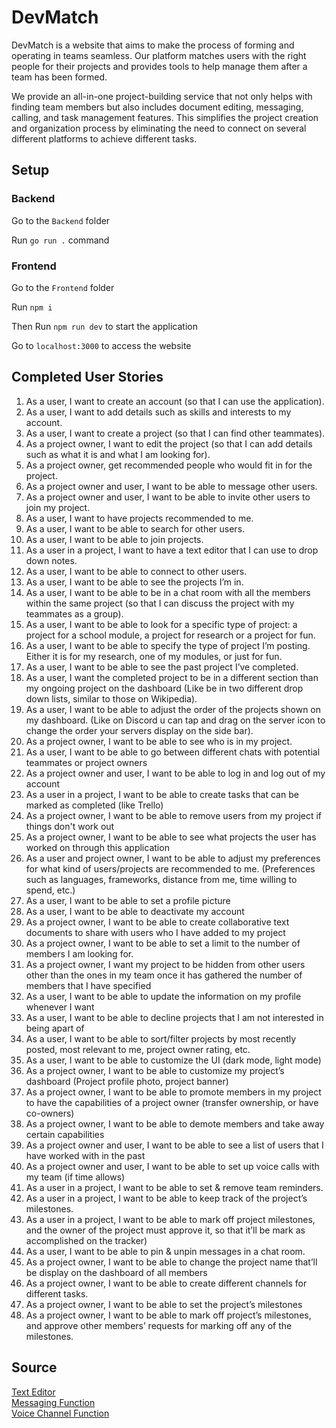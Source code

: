 # DevMatch
DevMatch is a website that aims to make the process of forming and operating in teams
seamless. Our platform matches users with the right people for their projects and provides
tools to help manage them after a team has been formed. 

We provide an all-in-one project-building service that not only helps with finding team members but also includes
document editing, messaging, calling, and task management features. This simplifies the
project creation and organization process by eliminating the need to connect on several
different platforms to achieve different tasks.



## Setup

### Backend

Go to the `Backend` folder

Run `go run .` command

### Frontend

Go to the `Frontend` folder

Run `npm i`

Then Run `npm run dev` to start the application

Go to `localhost:3000` to access the website


## Completed User Stories
1. As a user, I want to create an account (so that I can use the application). 
2. As a user, I want to add details such as skills and interests to my account. 
3. As a user, I want to create a project (so that I can find other teammates). 
4. As a project owner, I want to edit the project (so that I can add details such as what it is and what I am looking for). 
5. As a project owner, get recommended people who would fit in for the project. 
6. As a project owner and user, I want to be able to message other users. 
7. As a project owner and user, I want to be able to invite other users to join my project. 
8. As a user, I want to have projects recommended to me.
9. As a user, I want to be able to search for other users. 
10. As a user, I want to be able to join projects.
11. As a user in a project, I want to have a text editor that I can use to drop down notes.
12. As a user, I want to be able to connect to other users. 
13. As a user, I want to be able to see the projects I’m in.
14. As a user, I want to be able to be in a chat room with all the members within the same project (so that I can discuss the project with my teammates as a group).
15. As a user, I want to be able to look for a specific type of project: a project for a school module, a project for research or a project for fun.
16. As a user, I want to be able to specify the type of project I’m posting. Either it is for my research, one of my modules, or just for fun. 
17. As a user, I want to be able to see the past project I’ve completed. 
18. As a user, I want the completed project to be in a different section than my ongoing project on the dashboard (Like be in two different drop down lists, similar to those on Wikipedia).
19. As a user, I want to be able to adjust the order of the projects shown on my dashboard. (Like on Discord u can tap and drag on the server icon to change the order your servers display on the side bar).
20. As a project owner, I want to be able to see who is in my project.
21. As a user, I want to be able to go between different chats with potential teammates or project owners
22. As a project owner and user, I want to be able to log in and log out of my account
23. As a user in a project, I want to be able to create tasks that can be marked as completed (like Trello) 
24. As a project owner, I want to be able to remove users from my project if things don't work out 
25. As a project owner, I want to be able to see what projects the user has worked on through this application 
26. As a user and project owner, I want to be able to adjust my preferences for what kind of users/projects are recommended to me. (Preferences such as languages, frameworks, distance from me, time willing to spend, etc.)
27. As a user, I want to be able to set a profile picture 
28. As a user, I want to be able to deactivate my account 
29. As a project owner, I want to be able to create collaborative text documents to share with users who I have added to my project 
30. As a project owner, I want to be able to set a limit to the number of members I am looking for.
31. As a project owner, I want my project to be hidden from other users other than the ones in my team once it has gathered the number of members that I have specified
32. As a user, I want to be able to update the information on my profile whenever I want
33. As a user, I want to be able to decline projects that I am not interested in being apart of
34. As a user, I want to be able to sort/filter projects by most recently posted, most relevant to me, project owner rating, etc.
35. As a user, I want to be able to customize the UI (dark mode, light mode)
36. As a project owner, I want to be able to customize my project’s dashboard (Project profile photo, project banner)
37. As a project owner, I want to be able to promote members in my project to have the capabilities of a project owner (transfer ownership, or have co-owners)
38. As a project owner, I want to be able to demote members and take away certain capabilities
39. As a project owner and user, I want to be able to see a list of users that I have worked with in the past
40. As a project owner and user, I want to be able to set up voice calls with my team (if time allows)
41. As a user in a project, I want to be able to set & remove team reminders.
42. As a user in a project, I want to be able to keep track of the project’s milestones.
43. As a user in a project, I want to be able to mark off project milestones, and the owner of the project must approve it, so that it’ll be mark as accomplished on the tracker)
44. As a user, I want to be able to pin & unpin messages in a chat room.
45. As a project owner, I want to be able to change the project name that’ll be display on the dashboard of all members
46. As a project owner, I want to be able to create different channels for different tasks.
47. As a project owner, I want to be able to set the project’s milestones 
48. As a project owner, I want to be able to mark off project’s milestones, and approve other members’ requests for marking off any of the milestones.



## Source
[Text Editor](https://github.com/jpuri/react-draft-wysiwyg)\
[Messaging Function](https://www.youtube.com/watch?v=k4mjF4sPITE)\
[Voice Channel Function](https://github.com/divanov11/Voice-Chat-Rooms/tree/master/7-Displaying-Avatars)
